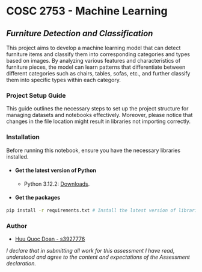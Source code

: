 # COSC 2753 - Machine Learning

## _Furniture Detection and Classification_

This project aims to develop a machine learning model that can detect furniture items and classify them into corresponding categories and types based on images. By analyzing various features and characteristics of furniture pieces, the model can learn patterns that differentiate between different categories such as chairs, tables, sofas, etc., and further classify them into specific types within each category.

### Project Setup Guide

This guide outlines the necessary steps to set up the project structure for managing datasets and notebooks effectively. Moreover, please notice that changes in the file location might result in libraries not importing correctly.

### Installation

Before running this notebook, ensure you have the necessary libraries installed.

- #### **Get the latest version of Python**

  - Python 3.12.2: [Downloads](https://www.python.org/downloads/).

- #### **Get the packages**

```bash
pip install -r requirements.txt # Install the latest version of libraries
```


### Author

- [Huu Quoc Doan - s3927776](https://github.com/Mudoker)

_I declare that in submitting all work for this assessment I have read, understood and agree to the content and expectations of the Assessment declaration._
